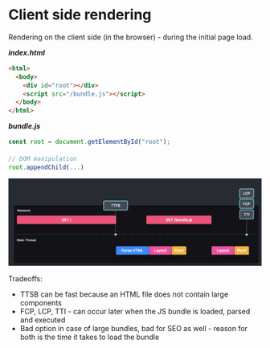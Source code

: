 # Client side rendering

Rendering on the client side (in the browser) - during the initial page load.

**_index.html_**

```html
<html>
  <body>
    <div id="root"></div>
    <script src="/bundle.js"></script>
  </body>
</html>
```

**_bundle.js_**

```js
const root = document.getElementById("root");

// DOM manipulation
root.appendChild(...)
```

![Client side rendering](./images/client_side.png)

Tradeoffs:

- TTSB can be fast because an HTML file does not contain large components
- FCP, LCP, TTI - can occur later when the JS bundle is loaded, parsed and executed
- Bad option in case of large bundles, bad for SEO as well - reason for both is the time it takes to load the bundle
